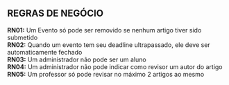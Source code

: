 ## REGRAS DE NEGÓCIO ##
**RN01:** Um Evento só pode ser removido se nenhum artigo tiver sido submetido  
**RN02:** Quando um evento tem seu deadline ultrapassado, ele deve ser automaticamente fechado  
**RN03:** Um administrador não pode ser um aluno  
**RN04:** Um administrador não pode indicar como revisor um autor do artigo  
**RN05:** Um professor só pode revisar no máximo 2 artigos ao mesmo  